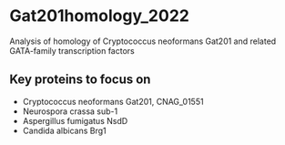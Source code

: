 # Gat201homology_2022

Analysis of homology of Cryptococcus neoformans Gat201 and related GATA-family transcription factors

## Key proteins to focus on

* Cryptococcus neoformans Gat201, CNAG_01551
* Neurospora crassa sub-1
* Aspergillus fumigatus NsdD
* Candida albicans Brg1
